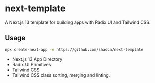# next-template

A Next.js 13 template for building apps with Radix UI and Tailwind CSS.

## Usage

```bash
npx create-next-app -e https://github.com/shadcn/next-template
```

- Next.js 13 App Directory
- Radix UI Primitives
- Tailwind CSS
- Tailwind CSS class sorting, merging and linting.
